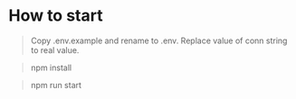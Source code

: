 # How to start

> Copy .env.example and rename to .env. Replace value of conn string to real value.

> npm install

> npm run start
